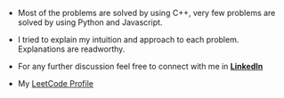 - Most of the problems are solved by using C++, very few problems are solved by using Python and Javascript.
- I tried to explain my intuition and approach to each problem. Explanations are readworthy.
- For any further discussion feel free to connect with me in **[LinkedIn](www.linkedin.com/in/md-afser)**

- My [LeetCode Profile](https://leetcode.com/u/6g2mEapVJ5/)
